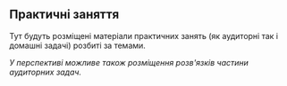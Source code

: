 <!-- 14.05 -->
## Практичні заняття

Тут будуть розміщені матеріали практичних занять (як аудиторні так і домашні задачі) розбиті за темами.

_У перспективі можливе також розміщення розв'язків частини аудиторних задач._
